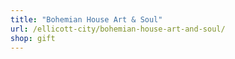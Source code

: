 ```yaml
---
title: "Bohemian House Art & Soul"
url: /ellicott-city/bohemian-house-art-and-soul/
shop: gift
---
```


